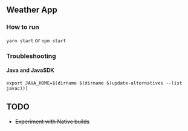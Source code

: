 ## Weather App

### How to run
`yarn start` or `npm start`

### Troubleshooting

#### Java and JavaSDK
`export JAVA_HOME=$(dirname $(dirname $(update-alternatives --list javac)))`

## TODO

- ~~Experiment with Native builds~~

